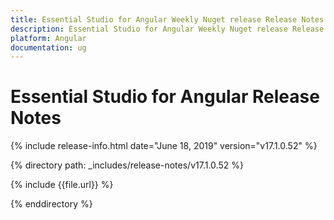 ```yaml
---
title: Essential Studio for Angular Weekly Nuget release Release Notes  
description: Essential Studio for Angular Weekly Nuget release Release Notes  
platform: Angular
documentation: ug
---
```


# Essential Studio for Angular  Release Notes  

{% include release-info.html date="June 18, 2019"  version="v17.1.0.52" %} 


{% directory path: _includes/release-notes/v17.1.0.52 %}

{% include {{file.url}} %}

{% enddirectory %}